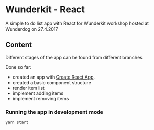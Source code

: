 # Wunderkit - React

A simple to do list app with React for Wunderkit workshop hosted at Wunderdog on 27.4.2017  

## Content

Different stages of the app can be found from different branches.

Done so far:
- created an app with [Create React App](https://github.com/facebookincubator/create-react-app).
- created a basic component structure
- render item list
- implement adding items
- implement removing items

### Running the app in development mode
```
yarn start
```
